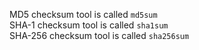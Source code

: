 MD5 checksum tool is called `md5sum`  
SHA-1 checksum tool is called `sha1sum`  
SHA-256 checksum tool is called `sha256sum`